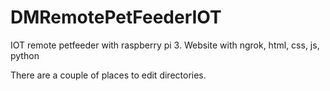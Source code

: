 # DMRemotePetFeederIOT
IOT remote petfeeder with raspberry pi 3. Website with ngrok, html, css, js, python

There are a couple of places to edit directories.

